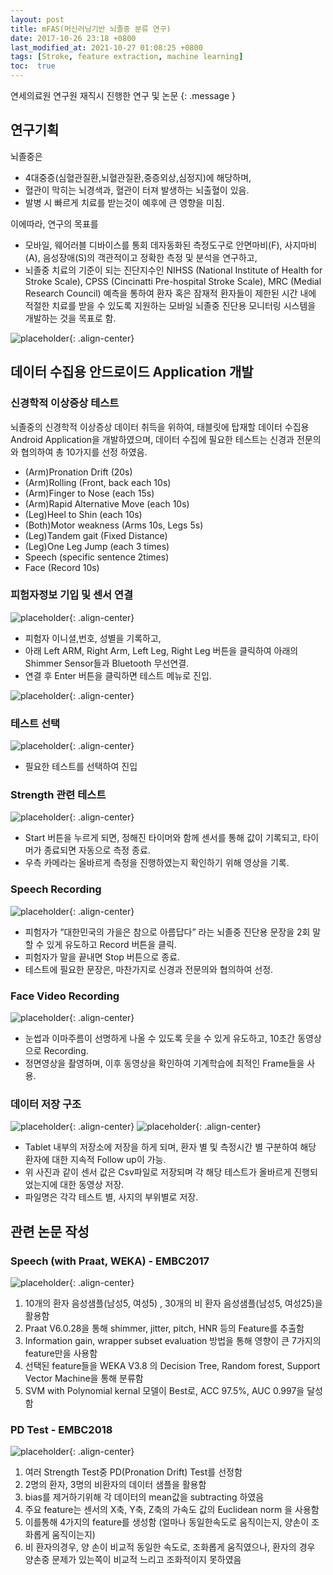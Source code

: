 ```yaml
---
layout: post
title: mFAS(머신러닝기반 뇌졸중 분류 연구)
date: 2017-10-26 23:18 +0800
last_modified_at: 2021-10-27 01:08:25 +0800
tags: [Stroke, feature extraction, machine learning]
toc:  true
---
```

연세의료원 연구원 재직시 진행한 연구 및 논문
{: .message }

## 연구기획
뇌졸중은
- 4대중증(심혈관질환,뇌혈관질환,중증외상,심정지)에 해당하며,
- 혈관이 막히는 뇌경색과, 혈관이 터져 발생하는 뇌출혈이 있음. 
- 발병 시 빠르게 치료를 받는것이 예후에 큰 영향을 미침. 

이에따라, 연구의 목표를 
- 모바일, 웨어러블 디바이스를 통회 데자동화된 측정도구로 안면마비(F), 사지마비(A), 음성장애(S)의 객관적이고 정확한 측정 및 분석을 연구하고, 
- 뇌졸중 치료의 기준이 되는 진단지수인 NIHSS (National Institute of Health for Stroke Scale), CPSS (Cincinatti Pre-hospital Stroke Scale), MRC (Medial Research Council) 예측을 통하여 환자 혹은 잠재적 환자들이 제한된 시간 내에 적절한 치료를 받을 수 있도록 지원하는 모바일 뇌졸중 진단용 모니터링 시스템을 개발하는 것을 목표로 함.

![placeholder](https://user-images.githubusercontent.com/82125326/138881496-bc12c31a-c256-4bd1-85e6-9679dc854c8f.png "Large example image"){: .align-center}


## 데이터 수집용 안드로이드 Application 개발

### 신경학적 이상증상 테스트
뇌졸중의 신경학적 이상증상 데이터 취득을 위하여, 태블릿에 탑재할 데이터 수집용 Android Application을 개발하였으며,
데이터 수집에 필요한 테스트는 신경과 전문의와 협의하여 총 10가지를 선정 하였음.
- (Arm)Pronation Drift (20s)
- (Arm)Rolling (Front, back each 10s)
- (Arm)Finger to Nose (each 15s)
- (Arm)Rapid Alternative Move (each 10s)
- (Leg)Heel to Shin (each 10s)
- (Both)Motor weakness (Arms 10s, Legs 5s)
- (Leg)Tandem gait (Fixed Distance)
- (Leg)One Leg Jump (each 3 times)
- Speech (specific sentence 2times)
- Face (Record 10s)

### 피험자정보 기입 및 센서 연결
![placeholder](https://user-images.githubusercontent.com/82125326/138884618-f84de231-e776-4a61-8f39-48d56ae65def.png "Large example image"){: .align-center}
- 피험자 이니셜,번호, 성별을 기록하고,
- 아래 Left ARM, Right Arm, Left Leg, Right Leg 버튼을 클릭하여 아래의 Shimmer Sensor들과 Bluetooth 무선연결.
- 연결 후 Enter 버튼을 클릭하면 테스트 메뉴로 진입.

![placeholder](https://user-images.githubusercontent.com/82125326/138884758-797c85c8-d22f-4032-9350-debd690e7974.png "Large example image"){: .align-center}

### 테스트 선택
![placeholder](https://user-images.githubusercontent.com/82125326/138885606-dbec047f-f27f-4c7c-bb84-62cc19b8f315.png "Large example image"){: .align-center}
- 필요한 테스트를 선택하여 진입

### Strength 관련 테스트
![placeholder](https://user-images.githubusercontent.com/82125326/138886235-cae3bd29-cc3d-4c82-a4ca-98a73924ef98.png "Large example image"){: .align-center}
- Start 버튼을 누르게 되면, 정해진 타이머와 함께 센서를 통해 값이 기록되고, 타이머가 종료되면 자동으로 측정 종료.
- 우측 카메라는 올바르게 측정을 진행하였는지 확인하기 위해 영상을 기록.

### Speech Recording
![placeholder](https://user-images.githubusercontent.com/82125326/138886588-a7f8116d-068a-4c55-b98f-6285162ce3e5.png "Large example image"){: .align-center}
- 피험자가 “대한민국의 가을은 참으로 아름답다” 라는 뇌졸중 진단용 문장을 2회 말할 수 있게 유도하고 Record 버튼을 클릭.
- 피험자가 말을 끝내면 Stop 버튼으로 종료.
- 테스트에 필요한 문장은, 마찬가지로 신경과 전문의와 협의하여 선정.

### Face Video Recording
![placeholder](https://user-images.githubusercontent.com/82125326/138886825-66300295-56e7-42fa-9c36-929fdb4373a7.png "Large example image"){: .align-center}
- 눈썹과 이마주름이 선명하게 나올 수 있도록 웃을 수 있게 유도하고, 10초간 동영상으로 Recording.
- 정면영상을 촬영하며, 이후 동영상을 확인하여 기계학습에 최적인 Frame들을 사용.

### 데이터 저장 구조
![placeholder](https://user-images.githubusercontent.com/82125326/138887504-72cb5241-4ce2-4cbb-b270-40e87e794afb.png "Large example image"){: .align-center}
![placeholder](https://user-images.githubusercontent.com/82125326/138887516-5d46156b-2487-4234-a42b-004027d5f3e7.png "Large example image"){: .align-center}
- Tablet 내부의 저장소에 저장을 하게 되며, 환자 별 및 측정시간 별 구분하여 해당 환자에 대한 지속적 Follow up이 가능.
- 위 사진과 같이 센서 값은 Csv파일로 저장되며 각 해당 테스트가 올바르게 진행되었는지에 대한 동영상 저장.
- 파일명은 각각 테스트 별, 사지의 부위별로 저장.

## 관련 논문 작성

### Speech (with Praat, WEKA) - EMBC2017
![placeholder](https://user-images.githubusercontent.com/82125326/138906695-59feb948-0d0b-4189-8c9e-a3acb74d0a2a.png "Large example image"){: .align-center}
1. 10개의 환자 음성샘플(남성5, 여성5) , 30개의 비 환자 음성샘플(남성5, 여성25)을 활용함
2. Praat V6.0.28을 통해 shimmer, jitter, pitch, HNR 등의 Feature를 추출함
3. Information gain, wrapper subset evaluation 방법을 통해 영향이 큰 7가지의 feature만을 사용함
4. 선택된 feature들을 WEKA V3.8 의 Decision Tree, Random forest, Support Vector Machine을 통해 분류함
5. SVM with Polynomial kernal 모델이 Best로, ACC 97.5%, AUC 0.997을 달성함

### PD Test - EMBC2018
![placeholder](https://user-images.githubusercontent.com/82125326/138906833-0d0cb0e7-8506-46bc-b653-269dab440d5d.png "Large example image"){: .align-center}
1. 여러 Strength Test중 PD(Pronation Drift) Test를 선정함
2. 2명의 환자, 3명의 비환자의 데이터 샘플을 활용함
3. bias를 제거하기위해 각 데이터의 mean값을 subtracting 하였음
4. 주요 feature는 센서의 X축, Y축, Z축의 가속도 값의 Euclidean norm 을 사용함
5. 이를통해 4가지의 feature를 생성함 (얼마나 동일한속도로 움직이는지, 양손이 조화롭게 움직이는지)
6. 비 환자의경우, 양 손이 비교적 동일한 속도로, 조화롭게 움직였으나, 환자의 경우 양손중 문제가 있는쪽이 비교적 느리고 조화적이지 못하였음
